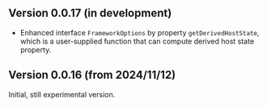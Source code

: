 ## Version 0.0.17 (in development)

* Enhanced interface `FrameworkOptions` by property `getDerivedHostState`,
  which is a user-supplied function that can compute derived
  host state property. 
  

## Version 0.0.16 (from 2024/11/12)

Initial, still experimental version. 
